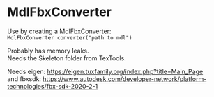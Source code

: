 # MdlFbxConverter

Use by creating a MdlFbxConverter:  
``` MdlFbxConverter converter("path to mdl") ```  

Probably has memory leaks.   
Needs the Skeleton folder from TexTools.   

Needs eigen: https://eigen.tuxfamily.org/index.php?title=Main_Page   
and fbxsdk: https://www.autodesk.com/developer-network/platform-technologies/fbx-sdk-2020-2-1

